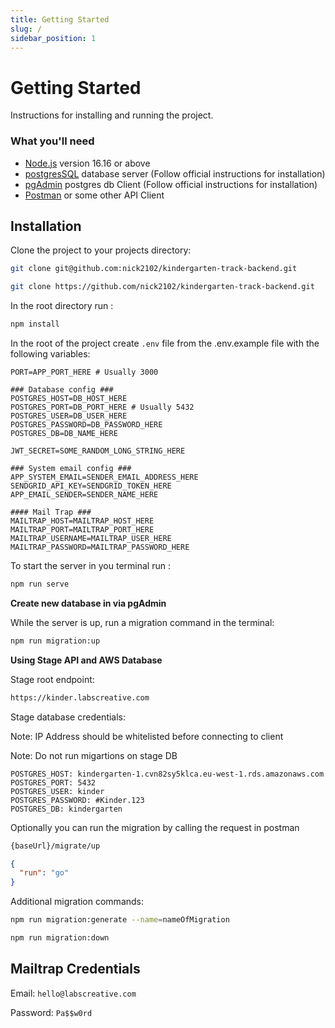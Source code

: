 ```yaml
---
title: Getting Started
slug: /
sidebar_position: 1
---
```


# Getting Started

Instructions for installing and running the project.

### What you'll need

- [Node.js](https://nodejs.org/en/download/) version 16.16 or above
- [postgresSQL](https://www.postgresql.org/download/) database server (Follow official instructions for installation)
- [pgAdmin](https://www.pgadmin.org/download/) postgres db Client (Follow official instructions for installation)
- [Postman](https://www.postman.com/) or some other API Client

## Installation

Clone the project to your projects directory:

```bash title="via SSH"
git clone git@github.com:nick2102/kindergarten-track-backend.git
```

```bash title="via HTTPS"
git clone https://github.com/nick2102/kindergarten-track-backend.git
```

In the root directory run :

```bash
npm install
```

In the root of the project create `.env` file from the .env.example file with the following variables:

```dotenv
PORT=APP_PORT_HERE # Usually 3000

### Database config ###
POSTGRES_HOST=DB_HOST_HERE
POSTGRES_PORT=DB_PORT_HERE # Usually 5432
POSTGRES_USER=DB_USER_HERE
POSTGRES_PASSWORD=DB_PASSWORD_HERE
POSTGRES_DB=DB_NAME_HERE

JWT_SECRET=SOME_RANDOM_LONG_STRING_HERE

### System email config ###
APP_SYSTEM_EMAIL=SENDER_EMAIL_ADDRESS_HERE
SENDGRID_API_KEY=SENDGRID_TOKEN_HERE
APP_EMAIL_SENDER=SENDER_NAME_HERE

#### Mail Trap ###
MAILTRAP_HOST=MAILTRAP_HOST_HERE
MAILTRAP_PORT=MAILTRAP_PORT_HERE
MAILTRAP_USERNAME=MAILTRAP_USER_HERE
MAILTRAP_PASSWORD=MAILTRAP_PASSWORD_HERE
```

To start the server in you terminal run :

```bash
npm run serve
```

**Create new database in via pgAdmin**

While the server is up, run a migration command in the terminal:

```bash
npm run migration:up
```

**Using Stage API and AWS Database**

Stage root endpoint:
```bash
https://kinder.labscreative.com
```

Stage database credentials:

Note: IP Address should be whitelisted before connecting to client

Note: Do not run migartions on stage DB

```dotenv
POSTGRES_HOST: kindergarten-1.cvn82sy5klca.eu-west-1.rds.amazonaws.com
POSTGRES_PORT: 5432
POSTGRES_USER: kinder
POSTGRES_PASSWORD: #Kinder.123
POSTGRES_DB: kindergarten
```


Optionally you can run the migration by calling the request in postman
```bash title="src\controllers\Migration\Migration.controller.ts"
{baseUrl}/migrate/up
```

```json title="Body: "
{
  "run": "go"
}
```

Additional migration commands:

```bash title="for creating new migration files"
npm run migration:generate --name=nameOfMigration
```

```bash title="for rolling back the last migration"
npm run migration:down
```

## Mailtrap Credentials
Email: ``hello@labscreative.com``

Password: ``Pa$$w0rd``